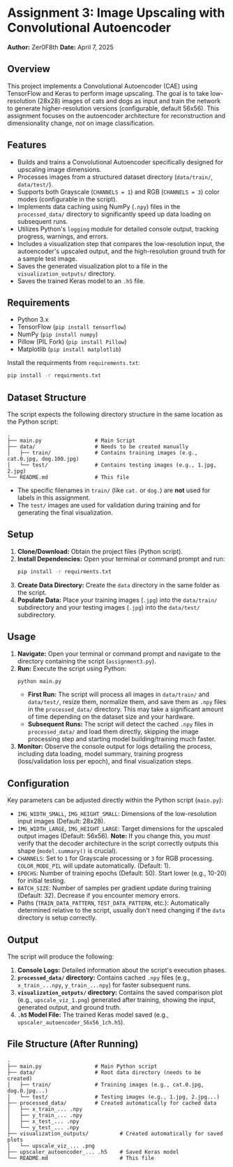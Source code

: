 # Assignment 3: Image Upscaling with Convolutional Autoencoder

**Author:** Zer0F8th
**Date:** April 7, 2025

## Overview

This project implements a Convolutional Autoencoder (CAE) using TensorFlow and Keras to perform image upscaling. The goal is to take low-resolution (28x28) images of cats and dogs as input and train the network to generate higher-resolution versions (configurable, default 56x56). This assignment focuses on the autoencoder architecture for reconstruction and dimensionality change, *not* on image classification.

## Features

* Builds and trains a Convolutional Autoencoder specifically designed for upscaling image dimensions.
* Processes images from a structured dataset directory (`data/train/`, `data/test/`).
* Supports both Grayscale (`CHANNELS = 1`) and RGB (`CHANNELS = 3`) color modes (configurable in the script).
* Implements data caching using NumPy (`.npy`) files in the `processed_data/` directory to significantly speed up data loading on subsequent runs.
* Utilizes Python's `logging` module for detailed console output, tracking progress, warnings, and errors.
* Includes a visualization step that compares the low-resolution input, the autoencoder's upscaled output, and the high-resolution ground truth for a sample test image.
* Saves the generated visualization plot to a file in the `visualization_outputs/` directory.
* Saves the trained Keras model to an `.h5` file.

## Requirements

* Python 3.x
* TensorFlow (`pip install tensorflow`)
* NumPy (`pip install numpy`)
* Pillow (PIL Fork) (`pip install Pillow`)
* Matplotlib (`pip install matplotlib`)

Install the requirments from `requirements.txt`:


```bash
pip install -r requirments.txt
```


## Dataset Structure

The script expects the following directory structure in the same location as the Python script:

```
.
├── main.py                 # Main Script
├── data/                   # Needs to be created manually
│   ├── train/              # Contains training images (e.g., cat.0.jpg, dog.100.jpg)
│   └── test/               # Contains testing images (e.g., 1.jpg, 2.jpg)
└── README.md               # This file
```


* The specific filenames in `train/` (like `cat.` or `dog.`) are **not** used for labels in this assignment.
* The `test/` images are used for validation during training and for generating the final visualization.

## Setup

1.  **Clone/Download:** Obtain the project files (Python script).
2.  **Install Dependencies:** Open your terminal or command prompt and run:
    ```bash
    pip install -r requirments.txt
    ```
3.  **Create Data Directory:** Create the `data` directory in the same folder as the script.
4.  **Populate Data:** Place your training images (`.jpg`) into the `data/train/` subdirectory and your testing images (`.jpg`) into the `data/test/` subdirectory.

## Usage

1.  **Navigate:** Open your terminal or command prompt and navigate to the directory containing the script (`assignment3.py`).
2.  **Run:** Execute the script using Python:
    ```bash
    python main.py
    ```
    * **First Run:** The script will process all images in `data/train/` and `data/test/`, resize them, normalize them, and save them as `.npy` files in the `processed_data/` directory. This may take a significant amount of time depending on the dataset size and your hardware.
    * **Subsequent Runs:** The script will detect the cached `.npy` files in `processed_data/` and load them directly, skipping the image processing step and starting model building/training much faster.
3.  **Monitor:** Observe the console output for logs detailing the process, including data loading, model summary, training progress (loss/validation loss per epoch), and final visualization steps.

## Configuration

Key parameters can be adjusted directly within the Python script (`main.py`):

* `IMG_WIDTH_SMALL`, `IMG_HEIGHT_SMALL`: Dimensions of the low-resolution input images (Default: 28x28).
* `IMG_WIDTH_LARGE`, `IMG_HEIGHT_LARGE`: Target dimensions for the upscaled output images (Default: 56x56). **Note:** If you change this, you *must* verify that the decoder architecture in the script correctly outputs this shape (`model.summary()` is crucial).
* `CHANNELS`: Set to `1` for Grayscale processing or `3` for RGB processing. `COLOR_MODE_PIL` will update automatically. (Default: 1).
* `EPOCHS`: Number of training epochs (Default: 50). Start lower (e.g., 10-20) for initial testing.
* `BATCH_SIZE`: Number of samples per gradient update during training (Default: 32). Decrease if you encounter memory errors.
* Paths (`TRAIN_DATA_PATTERN`, `TEST_DATA_PATTERN`, etc.): Automatically determined relative to the script, usually don't need changing if the `data` directory is setup correctly.

## Output

The script will produce the following:

1.  **Console Logs:** Detailed information about the script's execution phases.
2.  **`processed_data/` directory:** Contains cached `.npy` files (e.g., `x_train_...npy`, `y_train_...npy`) for faster subsequent runs.
3.  **`visualization_outputs/` directory:** Contains the saved comparison plot (e.g., `upscale_viz_1.png`) generated after training, showing the input, generated output, and ground truth.
4.  **`.h5` Model File:** The trained Keras model saved (e.g., `upscaler_autoencoder_56x56_1ch.h5`).

## File Structure (After Running)

```
.
├── main.py                 # Main Python script
├── data/                   # Root data directory (needs to be created)
│   ├── train/              # Training images (e.g., cat.0.jpg, dog.0.jpg...)
│   └── test/               # Testing images (e.g., 1.jpg, 2.jpg...)
├── processed_data/         # Created automatically for cached data
│   ├── x_train_... .npy
│   ├── y_train_... .npy
│   ├── x_test_... .npy
│   └── y_test_... .npy
├── visualization_outputs/          # Created automatically for saved plots
│   └── upscale_viz_... .png
├── upscaler_autoencoder_... .h5    # Saved Keras model
└── README.md                       # This file
```

